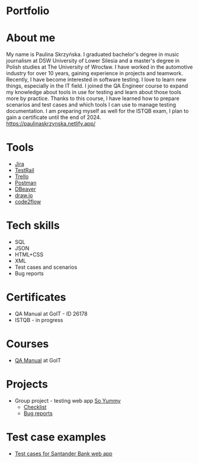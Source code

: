 # Portfolio
# About me
My name is Paulina Skrzyńska. I graduated bachelor's degree in music journalism at DSW University of Lower Silesia and a master's degree in Polish studies at The University of Wrocław. I have worked in the automotive industry for over 10 years, gaining experience in projects and teamwork. Recently, I have become interested in software testing.  I love to learn new things, especially in the IT field. I joined the QA Engineer course to expand my knowledge about tools in use for testing and learn about those tools more by practice. Thanks to this course, I have learned how to prepare scenarios and test cases and which tools I can use to manage testing documentation. I am preparing myself as well for the ISTQB exam, I plan to gain a certificate until the end of 2024.
<br>https://paulinaskrzynska.netlify.app/ 
# Tools
* [Jira](https://www.atlassian.com/software/jira)
* [TestRail](https://www.testrail.com/)
* [Trello](https://trello.com/)
* [Postman](https://www.postman.com/)
* [DBeaver](https://dbeaver.io/)
* [draw.io](https://app.diagrams.net/)
* [code2flow](https://code2flow.com/)
# Tech skills
* SQL
* JSON
* HTML+CSS
* XML
* Test cases and scenarios
* Bug reports
# Certificates
* QA Manual at GoIT - ID 26178
* ISTQB - in progress
# Courses
* [QA Manual](https://goit.global/pl/courses/qa/) at GoIT
# Projects
* Group project - testing web app [So Yummy](https://so-yummi-qa.netlify.app/)
  * [Checklist](https://drive.google.com/drive/folders/1bR-yZwkeycWGEfdikE_V4vZRyCnVQgeN)
  * [Bug reports](https://drive.google.com/drive/folders/1avqq6aMzfgr8PGjBoCCGvvLfKGB1AS4B)
# Test case examples
* [Test cases for Santander Bank web app](https://drive.google.com/drive/u/0/folders/1o2z_niBvWaLpg5OLBwrsKyXAhfgsnDeo) 
